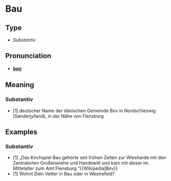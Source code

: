 # Bau
## Type
- _Substantiv_
## Pronunciation
- **_[baʊ̯](https://commons.wikimedia.org/wiki/File:De-Bau.ogg)_**
## Meaning
### Substantiv
- [1] deutscher Name der dänischen Gemeinde Bov in Nordschleswig (Sønderjylland), in der Nähe von Flensburg
## Examples
### Substantiv
- [1] „Das Kirchspiel Bau gehörte seit frühen Zeiten zur Wiesharde mit den Zentralorten Großenwiehe und Handewitt  und kam mit dieser im Mittelalter zum Amt Flensburg.“<ref>{{Wikipedia|Bov}}</ref>
- [1] Wohnt Dein Vetter in Bau oder in Westrefeld?
